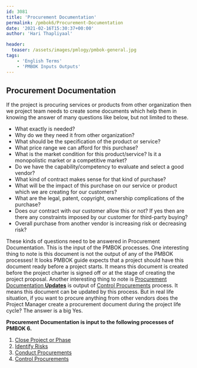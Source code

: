 ```yaml
---
id: 3081   
title: 'Procurement Documentation'
permalink: /pmbok6/Procurement-Documentation
date: '2021-02-16T15:30:37+00:00'
author: 'Hari Thapliyaal'

header:
  teaser: /assets/images/pmlogy/pmbok-general.jpg
tags:
    - 'English Terms'
    - 'PMBOK Inputs Outputs'
---
```


## Procurement Documentation

If the project is procuring services or products from other organization then we project team needs to create some documents which help them in knowing the answer of many questions like below, but not limited to these.

- What exactly is needed?
- Why do we they need it from other organization?
- What should be the specification of the product or service?
- What price range we can afford for this purchase?
- What is the market condition for this product/service? Is it a monopolistic market or a competitive market?
- Do we have the capability/competency to evaluate and select a good vendor?
- What kind of contract makes sense for that kind of purchase?
- What will be the impact of this purchase on our service or product which we are creating for our customers?
- What are the legal, patent, copyright, ownership complications of the purchase?
- Does our contract with our customer allow this or not? If yes then are there any constraints imposed by our customer for third-party buying?
- Overall purchase from another vendor is increasing risk or decreasing risk?

These kinds of questions need to be answered in Procurement Documentation. This is the input of the PMBOK processes. One interesting thing to note is this document is not the output of any of the PMBOK processes! It looks PMBOK guide expects that a project should have this document ready before a project starts. It means this document is created before the project charter is signed off or at the stage of creating the project proposal. Another interesting thing to note is [Procurement Documentation **Updates**](/pmbok6/Procurement-Documentation-Updates) is output of [Control Procurements](/pmbok6/control-procurements) process. It means this document can be updated by this process. But in real life situation, if you want to procure anything from other vendors does the Project Manager create a procurement document during the project life cycle? The answer is a big Yes.

**Procurement Documentation is input to the following processes of PMBOK 6.**

1. [Close Project or Phase](/pmbok6/close-project-or-phase)
2. [Identify Risks](/pmbok6/identify-risks)
3. [Conduct Procurements](/pmbok6/conduct-procurements)
4. [Control Procurements](/pmbok6/control-procurements)